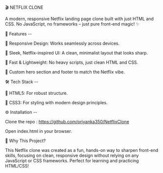 🎬 NETFLIX CLONE


A modern, responsive Netflix landing page clone built with just HTML and CSS. No JavaScript, no frameworks – just pure front-end magic! ✨

🌟 Features --

📱 Responsive Design: Works seamlessly across devices.

🎨 Sleek, Netflix-inspired UI: A clean, minimalist layout that looks sharp.

🚀 Fast & Lightweight: No heavy scripts, just clean HTML and CSS.

🌈 Custom hero section and footer to match the Netflix vibe.


🛠️ Tech Stack --

🧱 HTML5: For robust structure.

🎨 CSS3: For styling with modern design principles.


⚙️ Installation --

Clone the repo :
https://github.com/priyanka350/NetflixClone

Open index.html in your browser.


🤔 Why This Project?

This Netflix clone was created as a fun, hands-on way to sharpen front-end skills, focusing on clean, responsive design without relying on any JavaScript or CSS frameworks. Perfect for learning and practicing HTML/CSS!
